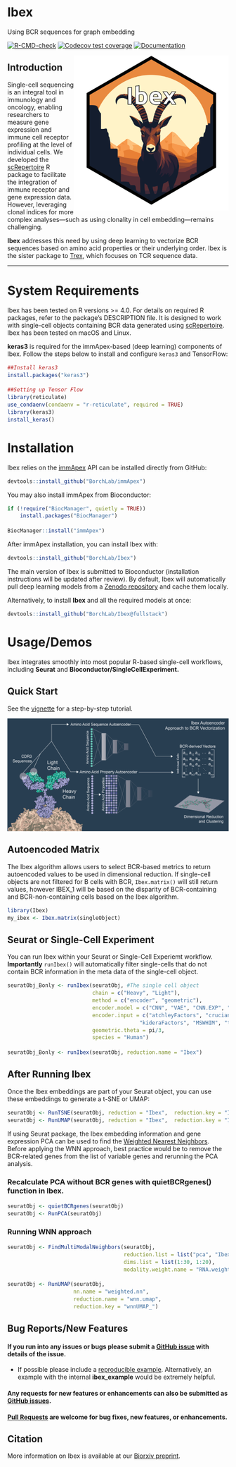 # Ibex

Using BCR sequences for graph embedding

<!-- badges: start -->
[![R-CMD-check](https://github.com/BorchLab/Ibex/actions/workflows/R-CMD-check.yaml/badge.svg)](https://github.com/BorchLab/Ibex/actions/workflows/R-CMD-check.yaml)
[![Codecov test coverage](https://codecov.io/gh/BorchLab/Ibex/graph/badge.svg)](https://app.codecov.io/gh/BorchLab/Ibex?branch=master)
[![Documentation](https://img.shields.io/badge/docs-stable-blue.svg)](https://www.borch.dev/uploads/screpertoire/articles/ibex)
<!-- badges: end -->

<img align="right" src="https://github.com/BorchLab/Ibex/blob/main/www/ibex_hex.png" width="352" height="352">

## Introduction
Single-cell sequencing is an integral tool in immunology and oncology, enabling researchers to measure gene expression and immune cell receptor profiling at the level of individual cells. We developed the [scRepertoire](https://github.com/BorchLab/scRepertoire) R package to facilitate the integration of immune receptor and gene expression data. However, leveraging clonal indices for more complex analyses—such as using clonality in cell embedding—remains challenging.

**Ibex** addresses this need by using deep learning to vectorize BCR sequences based on amino acid properties or their underlying order. Ibex is the sister package to [Trex](https://github.com/BorchLab/Trex), which focuses on TCR sequence data.

---

# System Requirements 
Ibex has been tested on R versions >= 4.0. For details on required R packages, refer to the package’s DESCRIPTION file. It is designed to work with single-cell objects containing BCR data generated using [scRepertoire](https://github.com/BorchLab/scRepertoire). Ibex has been tested on macOS and Linux.

**keras3** is required for the immApex-based (deep learning) components of Ibex. Follow the steps below to install and configure `keras3` and TensorFlow:

```r
##Install keras3
install.packages("keras3")

##Setting up Tensor Flow
library(reticulate)
use_condaenv(condaenv = "r-reticulate", required = TRUE)
library(keras3)
install_keras()
```

# Installation

Ibex relies on the [immApex](https://github.com/BorchLab/immApex) API can be installed directly from GitHub: 

```r
devtools::install_github("BorchLab/immApex")
```

You may also install immApex from Bioconductor:

```r
if (!require("BiocManager", quietly = TRUE))
    install.packages("BiocManager")

BiocManager::install("immApex")
```

After immApex installation, you can install Ibex with: 

```r
devtools::install_github("BorchLab/Ibex")
```

The main version of Ibex is submitted to Bioconductor (installation instructions will be updated after review). By default, Ibex will automatically pull deep learning models from a [Zenodo repository](https://zenodo.org/records/14919286) and cache them locally.

Alternatively, to install **Ibex** and all the required models at once:
```r
devtools::install_github("BorchLab/Ibex@fullstack")
```

# Usage/Demos

Ibex integrates smoothly into most popular R-based single-cell workflows, including **Seurat** and **Bioconductor/SingleCellExperiment.**

## Quick Start 

See the [vignette](https://www.borch.dev/uploads/screpertoire/articles/ibex) for a step-by-step tutorial. 

<img align="center" src="https://github.com/BorchLab/Ibex/blob/main/www/graphicalAbstract.png">

## Autoencoded Matrix

The Ibex algorithm allows users to select BCR-based metrics to return autoencoded values to be used in dimensional reduction. If single-cell objects are not filtered for B cells with BCR,  `Ibex.matrix()` will still return values, however IBEX_1 will be based on the disparity of BCR-containing and BCR-non-containing cells based on the Ibex algorithm. 

```r
library(Ibex)
my_ibex <- Ibex.matrix(singleObject)
```

## Seurat or Single-Cell Experiment

You can run Ibex within your Seurat or Single-Cell Experiemt workflow. **Importantly** `runIbex()` will automatically filter single-cells that do not contain BCR information in the meta data of the single-cell object. 

```r
seuratObj_Bonly <- runIbex(seuratObj, #The single cell object
                           chain = c("Heavy", "Light"),                                       # "Heavy" or "Light"
                           method = c("encoder", "geometric"),                                # Use deep learning "encoder" or "geometric" transformation
                           encoder.model = c("CNN", "VAE", "CNN.EXP", "VAE.EXP"),             # Types of Deep Learning Models
                           encoder.input = c("atchleyFactors", "crucianiProperties", 
                                          "kideraFactors", "MSWHIM", "tScales", "OHE"),       # Method of Encoding
                           geometric.theta = pi/3,                                            # theta for Geometric Encoding
                           species = "Human")                                                 # "Mouse" or "Human"
                   
seuratObj_Bonly <- runIbex(seuratObj, reduction.name = "Ibex")
```

## After Running Ibex

Once the Ibex embeddings are part of your Seurat object, you can use these embeddings to generate a t-SNE or UMAP:

```r
seuratObj <- RunTSNE(seuratObj, reduction = "Ibex",  reduction.key = "Ibex_")
seuratObj <- RunUMAP(seuratObj, reduction = "Ibex",  reduction.key = "Ibex_")
```

If using Seurat package, the Ibex embedding information and gene expression PCA can be used to find the [Weighted Nearest Neighbors](https://pubmed.ncbi.nlm.nih.gov/34062119/). Before applying the WNN approach, best practice would be to remove the BCR-related genes from the list of variable genes and rerunning the PCA analysis. 

### Recalculate PCA without BCR genes with quietBCRgenes() function in Ibex.
```r
seuratObj <- quietBCRgenes(seuratObj)
seuratObj <- RunPCA(seuratObj)
```

### Running WNN approach
```r
seuratObj <- FindMultiModalNeighbors(seuratObj, 
                                     reduction.list = list("pca", "Ibex"), 
                                     dims.list = list(1:30, 1:20), 
                                     modality.weight.name = "RNA.weight")
                                     
seuratObj <- RunUMAP(seuratObj, 
                     nn.name = "weighted.nn", 
                     reduction.name = "wnn.umap", 
                     reduction.key = "wnnUMAP_")
```
## Bug Reports/New Features

#### If you run into any issues or bugs please submit a [GitHub issue](https://github.com/BorchLab/Ibex/issues) with details of the issue.

- If possible please include a [reproducible example](https://reprex.tidyverse.org/). 
Alternatively, an example with the internal **ibex_example** would 
be extremely helpful.

#### Any requests for new features or enhancements can also be submitted as [GitHub issues](https://github.com/BorchLab/Ibex/issues).

#### [Pull Requests](https://github.com/BorchLab/Ibex/pulls) are welcome for bug fixes, new features, or enhancements.

## Citation
More information on Ibex is available at our [Biorxiv preprint](https://www.biorxiv.org/content/10.1101/2022.11.09.515787v2). 
